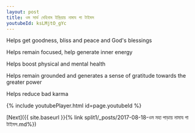 ```yaml
---
layout: post
title: ওম সার্ভ দেহিনাম ইন্দ্রিয়ায় নামায গা টাইমস
youtubeId: ksLMjtO_gYc
---
```

 
 
Helps get goodness, bliss and peace and God's blessings
 
Helps remain focused, help generate inner energy 
 
Helps boost physical and mental health 
 
Helps remain grounded and generates a sense of gratitude towards the greater power 
 
Helps reduce bad karma
 
 
 
 


{% include youtubePlayer.html id=page.youtubeId %}
 
[Next]({{ site.baseurl }}{% link  split1/_posts/2017-08-18-ওম মহা পাড়ায় নামায গা টাইমস.md%})
 
